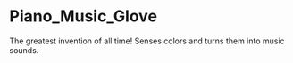 # Piano_Music_Glove
The greatest invention of all time! Senses colors and turns them into music sounds.
